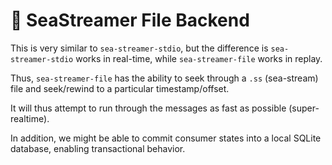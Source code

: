 # 🌊 SeaStreamer File Backend

This is very similar to `sea-streamer-stdio`, but the difference is `sea-streamer-stdio` works in real-time, while `sea-streamer-file` works in replay.

Thus, `sea-streamer-file` has the ability to seek through a `.ss` (sea-stream) file and seek/rewind to a particular timestamp/offset.

It will thus attempt to run through the messages as fast as possible (super-realtime).

In addition, we might be able to commit consumer states into a local SQLite database, enabling transactional behavior.